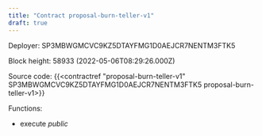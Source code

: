 ```yaml
---
title: "Contract proposal-burn-teller-v1"
draft: true
---
```

Deployer: SP3MBWGMCVC9KZ5DTAYFMG1D0AEJCR7NENTM3FTK5


 



Block height: 58933 (2022-05-06T08:29:26.000Z)

Source code: {{<contractref "proposal-burn-teller-v1" SP3MBWGMCVC9KZ5DTAYFMG1D0AEJCR7NENTM3FTK5 proposal-burn-teller-v1>}}

Functions:

* execute _public_
